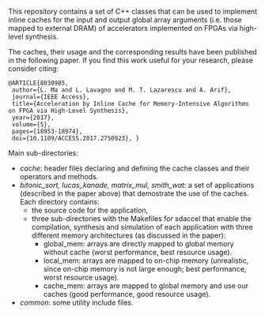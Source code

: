 This repository contains a set of C++ classes that can be used to implement inline caches for the input and output global array arguments (i.e. those mapped to external DRAM) of accelerators implemented on FPGAs via high-level synthesis.

The caches, their usage and the corresponding results have been published in the following paper. If you find this work useful for your research, please consider citing:

    @ARTICLE{8030985, 
     author={L. Ma and L. Lavagno and M. T. Lazarescu and A. Arif}, 
     journal={IEEE Access}, 
     title={Acceleration by Inline Cache for Memory-Intensive Algorithms on FPGA via High-Level Synthesis}, 
     year={2017}, 
     volume={5}, 
     pages={18953-18974}, 
     doi={10.1109/ACCESS.2017.2750923}, }
    
Main sub-directories:
* _cache_: header files declaring and defining the cache classes and their operators and methods.
* _bitonic_sort, lucas_kanade, matrix_mul, smith_wat_: a set of applications (described in the paper above) that demostrate the use of the caches. Each directory contains:
  * the source code for the application,
  * three sub-directories with the Makefiles for sdaccel that enable the compilation, synthesis and simulation of each application with three different memory architectures (as discussed in the paper):
    * global_mem: arrays are directly mapped to global memory without cache (worst performance, best resource usage).
    * local_mem: arrays are mapped to on-chip memory (unrealistic, since on-chip memory is not large enough; best performance, worst resource usage).
    * cache_mem: arrays are mapped to global memory and use our caches (good performance, good resource usage).
* _common_: some utility include files.
